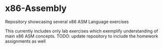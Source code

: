 # x86-Assembly
Repository showcasing several x86 ASM Language exercises

This currently includes only lab exercises which exemplify understanding of main x86 ASM concepts.
TODO: update repository to include the homework assignments as well
